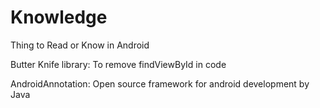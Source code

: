 # Knowledge
Thing to Read or Know in Android

Butter Knife library: To remove findViewById in code

AndroidAnnotation: Open source framework for android development by Java
